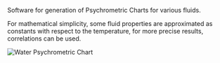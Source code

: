 Software for generation of Psychrometric Charts for various fluids.

For mathematical simplicity, some fluid properties are approximated as constants with respect to the temperature, for more precise results, correlations can be used.

![Water Psychrometric Chart](https://user-images.githubusercontent.com/59908809/140632067-13a280a2-b0ce-4455-a8b1-3f0fc9bbd3af.png)

